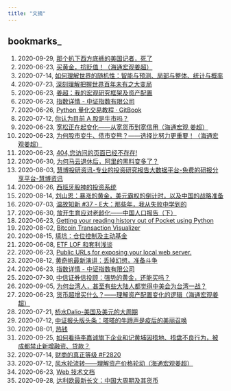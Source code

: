 ```yaml
---
title: "文摘"
---
```


## bookmarks_
1. 2020-09-29, [那个扒下西方底裤的美国记者，死了 ](https://zhuanlan.zhihu.com/p/260059061?utm_source=com.ideashower.readitlater.pro&utm_medium=social&utm_oi=28196191862784)
1. 2020-06-23, [买黄金，抗贬值！（海通宏观姜超） ](https://mp.weixin.qq.com/s?__biz=MjM5MDA1MjY2MQ==&mid=2650154983&idx=1&sn=e088753c0789ffb8a6edb39fb72ea18a&chksm=be483fbd893fb6aba059c3662aa86f3bc40b185b63d8276ea06db1f959761322f1269329d318&scene=21#wechat_redirect)
1. 2020-07-14, [如何理解世界的随机性：智能与预测、局部与整体、统计与概率 ](https://zhuanlan.zhihu.com/p/60914904?utm_source=com.ideashower.readitlater.pro&utm_medium=social&utm_oi=28196191862784)
1. 2020-07-23, [深刻理解把握世界百年未有之大变局 ](http://www.qstheory.cn/llwx/2018-09/03/c_1123369881.htm)
1. 2020-06-23, [姜超：我的宏观研究框架及资产配置 ](https://mp.weixin.qq.com/s/1VIxkNirJEEl7gEswNW_TQ)
1. 2020-06-23, [指数详情 - 中证指数有限公司 ](http://www.csindex.com.cn/zh-CN/indices/index-detail/930891)
1. 2020-06-26, [Python 量化交易教程 · GitBook ](https://legacy.gitbook.com/book/wizardforcel/python-quant-uqer/details)
1. 2020-07-12, [你认为目前 A 股是牛市吗？ ](https://www.zhihu.com/question/376967209/answer/1322455954?utm_source=com.ideashower.readitlater.pro&utm_medium=social&utm_oi=28196191862784)
1. 2020-06-23, [宽松正在起变化——从宽货币到宽信用（海通宏观 姜超） ](https://mp.weixin.qq.com/s?__biz=MjM5MDA1MjY2MQ==&mid=2650155935&idx=1&sn=bded2a0a4862e04b0e716f299f7d4110&chksm=be4833c5893fbad3309cc5c428774b42794824f5e11c75f04e9d39ce4b89229d520e250e9c8d&scene=21#wechat_redirect)
1. 2020-06-23, [为何股市变牛、债市变熊？——选择比努力更重要！（海通宏观姜超） ](https://mp.weixin.qq.com/s?__biz=MjM5MDA1MjY2MQ==&mid=2650156617&idx=1&sn=5f3da0d30f1498348a5e09854a276761&chksm=be483613893fbf05b0dd619758e3adaf039f14db3be8d965af346494b280bc7b24b482112db6&xtrack=1&scene=90&subscene=93&sessionid=1592732062&clicktime=1592732063&enterid=1592732063&ascene=56&devicetype=android-28&version=27000f3f&nettype=WIFI&abtest_cookie=AAACAA%3D%3D&lang=zh_CN&exportkey=AtBmu8%2BPAVsR6PRYCZozZXw%3D&pass_ticket=r1lYLm4Gwp88HYb0TRRu72Rt6pJTgOQzeQubbRK%2BSS6nfCmaYH55e8vsHqQYbD8K&wx_header=1)
1. 2020-06-23, [404,您访问的页面已经不存在! ](https://www.sohu.com/a/251290294_228365)
1. 2020-06-30, [为何马云退休后，阿里的黑料变多了？ ](https://www.zhihu.com/question/403526230/answer/1307618478?utm_source=com.ideashower.readitlater.pro&utm_medium=social&utm_oi=28196191862784)
1. 2020-08-03, [慧博投研资讯-专业的投资研究报告大数据平台-免费的研报分享平台-慧博资讯 ](http://m.hibor.com.cn/)
1. 2020-06-26, [西班牙股神的投资系统 ](https://mp.weixin.qq.com/s/qfeMCm3_gBdk6HBg-uDoLA)
1. 2020-08-14, [刘山恩：暴涨的黄金，美元霸权的倒计时，以及中国的战略准备 ](http://www.guancha.cn/daju/2020_08_07_560520.shtml)
1. 2020-07-03, [温故知新 #37 - E大：那些年，我从失败中学到的 ](https://content.qieman.com/items/577?from=groupmessage)
1. 2020-06-30, [放开生育应对老龄化——中国人口报告（下） ](https://mp.weixin.qq.com/s?__biz=MjM5MjMxODAzMQ==&mid=2652691815&idx=1&sn=96d14ee663d87bb34b429851346686e2&chksm=bd406a478a37e351fb2848ff36a99e07f0bec97836d0fbacd1a6870423d0db057401e1075f89&xtrack=1&scene=90&subscene=93&sessionid=1593405857&clicktime=1593405936&enterid=1593405936&ascene=56&devicetype=android-28&version=27000f51&nettype=WIFI&abtest_cookie=AAACAA%3D%3D&lang=zh_CN&exportkey=AhPbgqoAUiNzN%2Fbli7bsm5g%3D&pass_ticket=MWrNjbePnu16Zq9h35o2qKeqZY%2FsdYghOhqptiEAiUHd1N1x2fF7%2B8k8ROxVPJG0&wx_header=1)
1. 2020-06-23, [Getting your reading history out of Pocket using Python ](https://medium.com/@alexdambra/getting-your-reading-history-out-of-pocket-using-python-b4253dbe865c)
1. 2020-08-02, [Bitcoin Transaction Visualizer ](https://txstreet.com/v/btc)
1. 2020-08-15, [填坑：仓位控制及主动基金 ](https://mp.weixin.qq.com/s?__biz=MzIwMTIzNDMwNA==&mid=2653409411&idx=1&sn=9ffe775fc7c11702259fcc078fb8ac3a&chksm=8d22726cba55fb7aed2f3770e4a2e82cee3d123dcbfb6e05078c2760079c5bf9f48355cea5de&mpshare=1&&srcid=0815JTOJ3ZOmv99NS3vsanyQ&sharer_sharetime=1597484952849&sharer_shareid=e8b3f2c3ff5ee004583c007a5fd673e6&from=groupmessage&scene=1&subscene=10000&clicktime=1597485330&enterid=1597485330#rd)
1. 2020-06-08, [ETF LOF 和套利浅谈 ]("https://re-ra.xyz/ETF-LOF-%E5%92%8C%E5%A5%97%E5%88%A9%E6%B5%85%E8%B0%88/")
1. 2020-06-23, [Public URLs for exposing your local web server. ](https://ngrok.com/)
1. 2020-08-12, [黄奇帆最新演讲：丢掉幻想，准备斗争 ](https://mp.weixin.qq.com/s?__biz=MzA5MDEzNjQwMA==&mid=2655246618&idx=2&sn=977487e549e278e8a9b1867d95515e86&chksm=8ba73325bcd0ba331c6f66140c982d227338b3880a48ab36de423db54c1d25af537717864e69&&xtrack=1&scene=90&subscene=93&sessionid=1597223193&clicktime=1597223201&enterid=1597223201#rd)
1. 2020-06-23, [指数详情 - 中证指数有限公司 ](http://www.csindex.com.cn/zh-CN/indices/index-detail/930890)
1. 2020-07-30, [中信证券信投顾：强势的黄金，还能买吗？ ](https://news.windin.com/ns/findsnap.php?sourcetype=1&id=504902932&code=4D74346ED202&device=android&terminaltype=wwt.m&version=7.8.2)
1. 2020-09-05, [为何台湾人，甚至有些大陆人都觉得中美会为台湾一战？ ](https://www.zhihu.com/question/60695005/answer/1449582128?utm_source=com.ideashower.readitlater.pro&utm_medium=social&utm_oi=28196191862784)
1. 2020-06-23, [货币超增买什么？——理解资产配置变化的逻辑（海通宏观姜超） ](https://mp.weixin.qq.com/s?__biz=MjM5MDA1MjY2MQ==&mid=2650154557&idx=1&sn=45a4c7756ab6b4cfa09bd2ea1fa1648b&chksm=be483e67893fb77182a3e3d09f8073a2b3262d418b4b6033c2f2386b0568e5a7e4822eafda86&scene=21#wechat_redirect)
1. 2020-07-21, [桥水Dalio-美国及美元的大周期 ](https://mp.weixin.qq.com/s?__biz=MzI5NDcxODQ2Mg==&mid=2247487735&idx=1&sn=04ed6e40d72e9249fc789eafe6e45bc0&chksm=ec5fce66db284770349613d113120edac6f0b3a378952a45fd7f0e77e3ce0cce6ea5283dccc5&sessionid=0&scene=126&clicktime=1595329627&enterid=1595329627&ascene=3&devicetype=android-28&version=2700103f&nettype=WIFI&abtest_cookie=AAACAA%3D%3D&lang=zh_CN&exportkey=Aus6QhwALLV1bxZE5NF7FiE%3D&pass_ticket=WidI2nLJLTISsPmUrlKxM6p%2Be1j09ozs%2BKFm3Eq1NEPNPOmjye5LQFuGGCuWVvgK&wx_header=1)
1. 2020-07-12, [中证报头版头条：嗒嗒的牛蹄声是疫后的美丽召唤 ](https://3g.163.com/money/article/FGRF8M3V00258152.html)
1. 2020-08-01, [热钱 ](https://baike.baidu.com/item/%E7%83%AD%E9%92%B1)
1. 2020-09-25, [如何看待李嘉诚旗下企业和记黄埔因捂地、捂盘不良行为，被成都禁止新增融资、贷款？ ](https://www.zhihu.com/question/422552986/answer/1490680772?utm_source=com.ideashower.readitlater.pro&utm_medium=social&utm_oi=28196191862784)
1. 2020-07-14, [财商的真正等级 #F2820 ](https://mp.weixin.qq.com/s?__biz=MzAxNTMxMTc0MA==&mid=2651023952&idx=1&sn=2eb5455ed9abbcd2f10dbc39e0c4e0c7&chksm=80723c43b705b555f015849ce1cf25a9047ea0f7cd7dd2d908e01ee58993861829e3ea7201b3&&xtrack=1&scene=90&subscene=93&sessionid=1594688158&clicktime=1594688160&enterid=1594688160#rd)
1. 2020-07-12, [风水轮流转——理解资产价格轮动（海通宏观姜超） ](https://mp.weixin.qq.com/s?__biz=MjM5MDA1MjY2MQ==&mid=2650157008&idx=1&sn=e5a6a7f04003e5ec284df7c6918a4bb0&chksm=be48378a893fbe9c74e2503097297945c0d63b3def64c0702a29323268b46a610f6bf69a6968&xtrack=1&scene=90&subscene=93&sessionid=1594002182&clicktime=1594002198&enterid=1594002198&ascene=56&devicetype=android-28&version=27001037&nettype=WIFI&abtest_cookie=AAACAA%3D%3D&lang=zh_CN&exportkey=AgWk0El7r7sSSTUqqo2zNhU%3D&pass_ticket=QUL1xxFEljf%2FGsLBAfspJtr7lSrEY5D0j1x8pSxapsr4SjzPVD0lYZVFo600%2BIZp&wx_header=1)
1. 2020-06-23, [Web 技术文档 ](https://developer.mozilla.org/zh-CN/docs/Web)
1. 2020-09-28, [达利欧最新长文：中国大周期及其货币 ](https://finance.sina.com.cn/china/gncj/2020-09-21/doc-iivhvpwy8038347.shtml)